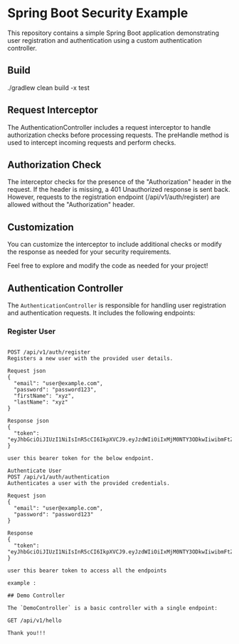# Spring Boot Security Example

This repository contains a simple Spring Boot application demonstrating user registration and authentication using a custom authentication controller.

## Build 
./gradlew clean build  -x test

## Request Interceptor
The AuthenticationController includes a request interceptor to handle authorization checks before processing requests. The preHandle method is used to intercept incoming requests and perform checks.

## Authorization Check
The interceptor checks for the presence of the "Authorization" header in the request. If the header is missing, a 401 Unauthorized response is sent back. However, requests to the registration endpoint (/api/v1/auth/register) are allowed without the "Authorization" header.

## Customization
You can customize the interceptor to include additional checks or modify the response as needed for your security requirements.

Feel free to explore and modify the code as needed for your project!

## Authentication Controller

The `AuthenticationController` is responsible for handling user registration and authentication requests. It includes the following endpoints:

### Register User

```

POST /api/v1/auth/register
Registers a new user with the provided user details.

Request json
{
  "email": "user@example.com",
  "password": "password123",
  "firstName": "xyz",
  "lastName": "xyz"
}

Response json
{
  "token": "eyJhbGciOiJIUzI1NiIsInR5cCI6IkpXVCJ9.eyJzdWIiOiIxMjM0NTY3ODkwIiwibmFtZSI6IkpvaG4gRG9lIiwiaWF0IjoxNTE2MjM5MDIyfQ.SflKxwRJSMeKKF2QT4fwpMeJf36POk6yJV_adQssw5c",
}

user this bearer token for the below endpoint.

Authenticate User
POST /api/v1/auth/authentication
Authenticates a user with the provided credentials.

Request json
{
  "email": "user@example.com",
  "password": "password123"
}

Response
{
  "token": "eyJhbGciOiJIUzI1NiIsInR5cCI6IkpXVCJ9.eyJzdWIiOiIxMjM0NTY3ODkwIiwibmFtZSI6IkpvaG4gRG9lIiwiaWF0IjoxNTE2MjM5MDIyfQ.SflKxwRJSMeKKF2QT4fwpMeJf36POk6yJV_adQssw5c"
}

user this bearer token to access all the endpoints

example :

## Demo Controller

The `DemoController` is a basic controller with a single endpoint:

GET /api/v1/hello

Thank you!!!

```
